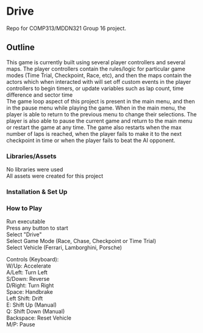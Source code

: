 # Drive
Repo for COMP313/MDDN321 Group 16 project.

## Outline
This game is currently built using several player controllers and several maps. The player controllers contain the rules/logic for particular game modes (Time Trial, Checkpoint, Race, etc), and then the maps contain the actors which when interacted with will set off custom events in the player controllers to begin timers, or update variables such as lap count, time difference and sector time    
The game loop aspect of this project is present in the main menu, and then in the pause menu while playing the game. When in the main menu, the player is able to return to the previous menu to change their selections. The player is also able to pause the current game and return to the main menu or restart the game at any time. The game also restarts when the max number of laps is reached, when the player fails to make it to the next checkpoint in time or when the player fails to beat the AI opponent.

### Libraries/Assets
No libraries were used  
All assets were created for this project  

### Installation & Set Up 

### How to Play
Run executable  
Press any button to start  
Select "Drive"  
Select Game Mode (Race, Chase, Checkpoint or Time Trial)  
Select Vehicle (Ferrari, Lamborghini, Porsche)  

Controls (Keyboard):  
W/Up: Accelerate  
A/Left: Turn Left  
S/Down: Reverse  
D/Right: Turn Right  
Space: Handbrake  
Left Shift: Drift  
E: Shift Up (Manual)  
Q: Shift Down (Manual)  
Backspace: Reset Vehicle  
M/P: Pause  
